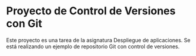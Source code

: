 # Proyecto de Control de Versiones con Git

Este proyecto es una tarea de la asignatura Despliegue de aplicaciones.
Se está realizando un ejemplo de repositorio Git con control de versiones.


